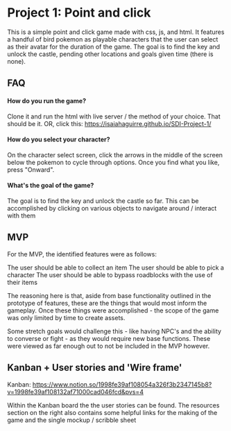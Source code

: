 
# Project 1: Point and click

This is a simple point and click game made with css, js, and html. It features a handful of bird pokemon as playable characters that the user can select as their avatar for the duration of the game. The goal is to find the key and unlock the castle, pending other locations and goals given time (there is none).






## FAQ

#### How do you run the game?

   Clone it and run the html with live server / the method of your choice. That should be it. OR, click this: https://isaiahaguirre.github.io/SDI-Project-1/

#### How do you select your character?

   On the character select screen, click the arrows in the middle of the screen below the pokemon to cycle through options.
   Once you find what you like, press "Onward".

#### What's the goal of the game?
   The goal is to find the key and unlock the castle so far. This can be accomplished by clicking on various objects to navigate around / 
   interact with them


## MVP
For the MVP, the identified features were as follows:

   The user should be able to collect an item
   The user should be able to pick a character
   The user should be able to bypass roadblocks with the use of their items

The reasoning here is that, aside from base functionality outlined in the prototype of features, these are the things that would most inform the gameplay. Once these things were accomplished - the scope of the game was only limited by time to create assets.

Some stretch goals would challenge this - like having NPC's and the ability to converse or fight - as they would require new base functions. These were viewed as far enough out to not be included in the MVP however.
## Kanban + User stories and 'Wire frame'
Kanban: https://www.notion.so/1998fe39af108054a326f3b2347145b8?v=1998fe39af108132af71000cad046fcd&pvs=4

Within the Kanban board the the user stories can be found. The resources section on the right also contains some helpful links for the making of the game and the single mockup / scribble sheet


